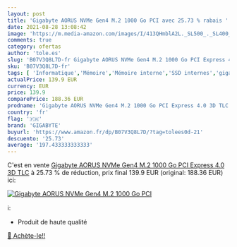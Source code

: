 ```yaml
---
layout: post
title: 'Gigabyte AORUS NVMe Gen4 M.2 1000 Go PCI avec 25.73 % rabais '
date: 2021-08-28 13:08:42
image: 'https://m.media-amazon.com/images/I/413QHmblA2L._SL500_._SL400_.jpg'
comments: true
category: ofertas
author: 'tole.es'
slug: 'B07V3Q8L7D-fr Gigabyte AORUS NVMe Gen4 M.2 1000 Go PCI Express 4.0 3D TLC'
sku: 'B07V3Q8L7D-fr'
tags: [ 'Informatique','Mémoire','Mémoire interne','SSD internes','gigabyte', ]
actualPrice: 139.9 EUR
currency: EUR
price: 139.9
comparePrice: 188.36 EUR
prodname: 'Gigabyte AORUS NVMe Gen4 M.2 1000 Go PCI Express 4.0 3D TLC'
country: 'fr'
flag: '🇫🇷'
brand: 'GIGABYTE'
buyurl: 'https://www.amazon.fr/dp/B07V3Q8L7D/?tag=tolees0d-21'
descuento: '25.73'
average: '197.433333333333'
---
```


C'est en vente [Gigabyte AORUS NVMe Gen4 M.2 1000 Go PCI Express 4.0 3D TLC](https://www.amazon.fr/dp/B07V3Q8L7D/?tag=tolees0d-21)  à  25.73 % de réduction, prix final  139.9 EUR (original: 188.36 EUR) ici:

[![Gigabyte AORUS NVMe Gen4 M.2 1000 Go PCI](https://m.media-amazon.com/images/I/413QHmblA2L._SL500_._SL400_.jpg)](https://www.amazon.fr/dp/B07V3Q8L7D/?tag=tolees0d-21)

ℹ️:

- Produit de haute qualité

[🛒 Achète-le!!](https://www.amazon.fr/dp/B07V3Q8L7D/?tag=tolees0d-21)
